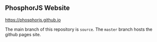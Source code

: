 PhosphorJS Website
------------------

https://phosphorjs.github.io

The main branch of this repository is `source`.
The `master` branch hosts the github pages site.
